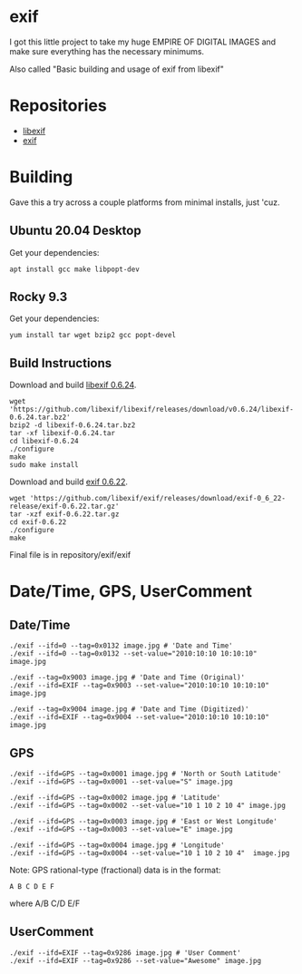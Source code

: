 # exif
I got this little project to take my huge EMPIRE OF DIGITAL IMAGES and make sure everything has the necessary minimums.

Also called "Basic building and usage of exif from libexif"

# Repositories
- [libexif](https://github.com/libexif/libexif)
- [exif](https://github.com/libexif/exif)

# Building
Gave this a try across a couple platforms from minimal installs, just 'cuz.

## Ubuntu 20.04 Desktop
Get your dependencies:
```
apt install gcc make libpopt-dev
```
## Rocky 9.3
Get your dependencies:
```
yum install tar wget bzip2 gcc popt-devel
```

## Build Instructions
Download and build [libexif 0.6.24](https://github.com/libexif/libexif/releases/tag/v0.6.24).
```
wget 'https://github.com/libexif/libexif/releases/download/v0.6.24/libexif-0.6.24.tar.bz2'
bzip2 -d libexif-0.6.24.tar.bz2
tar -xf libexif-0.6.24.tar
cd libexif-0.6.24
./configure
make
sudo make install
```

Download and build [exif 0.6.22](https://github.com/libexif/exif/releases/tag/exif-0_6_22-release).
```
wget 'https://github.com/libexif/exif/releases/download/exif-0_6_22-release/exif-0.6.22.tar.gz'
tar -xzf exif-0.6.22.tar.gz
cd exif-0.6.22
./configure
make
```
Final file is in repository/exif/exif

# Date/Time, GPS, UserComment

## Date/Time
```
./exif --ifd=0 --tag=0x0132 image.jpg # 'Date and Time'
./exif --ifd=0 --tag=0x0132 --set-value="2010:10:10 10:10:10" image.jpg

./exif --tag=0x9003 image.jpg # 'Date and Time (Original)'
./exif --ifd=EXIF --tag=0x9003 --set-value="2010:10:10 10:10:10" image.jpg

./exif --tag=0x9004 image.jpg # 'Date and Time (Digitized)'
./exif --ifd=EXIF --tag=0x9004 --set-value="2010:10:10 10:10:10" image.jpg
```

## GPS
```
./exif --ifd=GPS --tag=0x0001 image.jpg # 'North or South Latitude'
./exif --ifd=GPS --tag=0x0001 --set-value="S" image.jpg

./exif --ifd=GPS --tag=0x0002 image.jpg # 'Latitude'
./exif --ifd=GPS --tag=0x0002 --set-value="10 1 10 2 10 4" image.jpg

./exif --ifd=GPS --tag=0x0003 image.jpg # 'East or West Longitude'
./exif --ifd=GPS --tag=0x0003 --set-value="E" image.jpg

./exif --ifd=GPS --tag=0x0004 image.jpg # 'Longitude'
./exif --ifd=GPS --tag=0x0004 --set-value="10 1 10 2 10 4"  image.jpg
```
Note: GPS rational-type (fractional) data is in the format:
```
A B C D E F
```
where A/B C/D E/F

## UserComment
```
./exif --ifd=EXIF --tag=0x9286 image.jpg # 'User Comment'
./exif --ifd=EXIF --tag=0x9286 --set-value="Awesome" image.jpg
```
